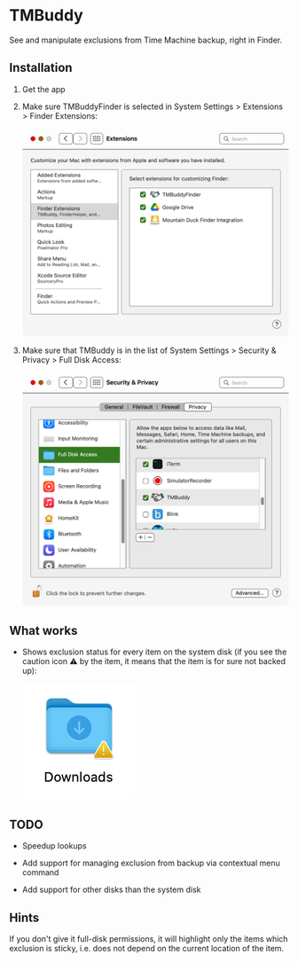 # TMBuddy

See and manipulate exclusions from Time Machine backup, right in Finder.

## Installation

1. Get the app

2. Make sure TMBuddyFinder is selected in System Settings > Extensions > Finder Extensions:
   
   ![](.Images/Finder-Extensions.png)

3. Make sure that TMBuddy is in the list of System Settings > Security & Privacy > Full Disk Access:
   
   ![](.Images/Full-Disk-Access.png)

## What works

- Shows exclusion status for every item on the system disk (if you see the caution icon ⚠️ by the item, it means that the item is for sure not backed up):
  
  ![](.Images/Finder-Badge-On-Icon.png)

## TODO

- Speedup lookups

- Add support for managing exclusion from backup via contextual menu command

- Add support for other disks than the system disk

## Hints

If you don't give it full-disk permissions, it will highlight only the items which exclusion is sticky, i.e. does not depend on the current location of the item.
